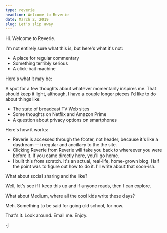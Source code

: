 ```yaml
---
type: reverie
headline: Welcome to Reverie
date: March 2, 2019
slug: Let's slip away
---
```


Hi. Welcome to Reverie.

I'm not entirely sure what this is, but here's what it's not:

* A place for regular commentary
* Something terribly serious
* A click-bait machine

Here's what it may be:

A spot for a few thoughts about whatever momentarily inspires me. That should keep it light, although, I have a couple longer pieces I'd like to do about things like:  

* The state of broadcast TV Web sites
* Some thoughts on Netflix and Amazon Prime
* A question about privacy options on smartphones

Here's how it works:

* Reverie is accessed through the footer, not header, because it's like a daydream — irregular and ancillary to the the site.
* Clicking Reverie from Reverie will take you back to whereever you were before it. If you came directly here, you'll go home.
* I built this from scratch. It's an actual, real-life, home-grown blog. Half the point was to figure out how to do it. I'll write about that soon-ish.

What about social sharing and the like?

Well, let's see if I keep this up and if anyone reads, then I can explore. 

What about Medium, where all the cool kids write these days?

Meh. Something to be said for going old school, for now.

That's it. Look around. Email me. Enjoy.

-j